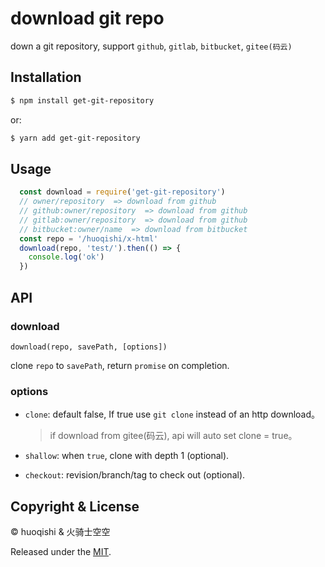 # download git repo

down a git repository, support `github`, `gitlab`, `bitbucket`, `gitee(码云)`

## Installation

```bash
$ npm install get-git-repository
```
or:
```bash
$ yarn add get-git-repository
```

## Usage

```js
  const download = require('get-git-repository')
  // owner/repository  => download from github
  // github:owner/repository  => download from github
  // gitlab:owner/repository  => download from github
  // bitbucket:owner/name  => download from bitbucket
  const repo = '/huoqishi/x-html'
  download(repo, 'test/').then(() => {
    console.log('ok')
  })
```

## API

### download

`download(repo, savePath, [options])`

clone `repo` to `savePath`, return `promise` on completion.

### options

- `clone`: default false,  If true use `git clone` instead of an http download。

  > if download from gitee(码云),  api will auto set clone = true。

- `shallow`: when `true`, clone with depth 1 (optional).

- `checkout`: revision/branch/tag to check out (optional).

## Copyright & License

© huoqishi & 火骑士空空

Released under the [MIT](https://choosealicense.com/licenses/isc/).